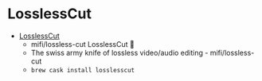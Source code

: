 # LosslessCut
- [LosslessCut](https://github.com/mifi/lossless-cut)
  -  mifi/lossless-cut LosslessCut 🎥  
  - The swiss army knife of lossless video/audio editing - mifi/lossless-cut
  - `brew cask install losslesscut`
